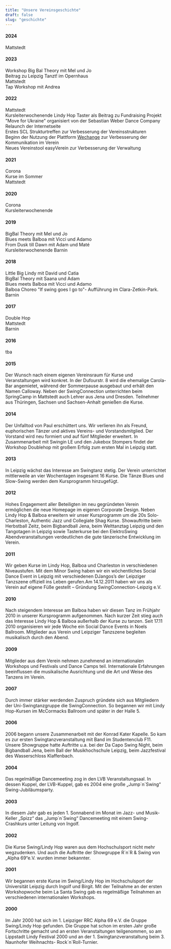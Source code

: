 ```yaml
---
title: "Unsere Vereinsgeschichte"
draft: false
slug: "geschichte"
---
```


#### 2024
Mattstedt


#### 2023
Workshop Big Bal Theory mit Mel und Jo  
Beitrag zu Leipzig Tanzt! im Opernhaus  
Mattstedt  
Tap Workshop mit Andrea  

#### 2022
Mattstedt  
Kursleiterwochenende
Lindy Hop Taster als Beitrag zu Fundraising Projekt "Move for Ukraine" organisiert von der Sebastian Weber Dance Company
Relaunch der Internetseite  
Erstes SCL Strukturtreffen zur Verbesserung der Vereinsstrukturen  
Beginn der Nutzung der Plattform [Wechange](https://wechange.de/group/swing-connection-leipzig/) zur Verbesserung der Kommunikation im Verein  
Neues Vereinstool easyVerein zur Verbesserung der Verwaltung  

#### 2021
Corona  
Kurse im Sommer  
Mattstedt  

#### 2020
Corona  
Kursleiterwochenende

#### 2019
BigBal Theory mit Mel und Jo  
Blues meets Balboa mit Vicci und Adamo  
From Dusk till Dawn mit Adam und Maté  
Kursleiterwochenende
Barnin  

#### 2018
Little Big Lindy mit David und Catia  
BigBal Theory mit Saana und Adam  
Blues meets Balboa mit Vicci und Adamo  
Balboa Choreo "If swing goes I go to"- Aufführung im Clara-Zetkin-Park.  
Barnin  

#### 2017
Double Hop  
Mattstedt  
Barnin  

#### 2016
tba

#### 2015
Der Wunsch nach einem eigenen Vereinsraum für Kurse und Veranstaltungen wird konkret. In der Dufourstr. 8 wird die ehemalige Carola-Bar angemietet, während der Sommerpause ausgebaut und erhält den Namen Calloway.
Neben der SwingConnection unterrichten beim SpringCamp in Mattstedt auch Lehrer aus Jena und Dresden. Teilnehmer aus Thüringen, Sachsen und Sachsen-Anhalt genießen die Kurse.

#### 2014
Der Unfalltod von Paul erschüttert uns. Wir verlieren ihn als Freund, euphorischen Tänzer und aktives Vereins- und Vorstandsmitglied. Der Vorstand wird neu formiert und auf fünf Mitglieder erweitert.
In Zusammenarbeit mit Swingin LE und den Jukebox Stompers findet der Workshop Doublehop mit großem Erfolg zum ersten Mal in Leipzig statt.

#### 2013
In Leipzig wächst das Interesse am Swingtanz stetig. Der Verein unterrichtet mittlerweile an vier Wochentagen insgesamt 16 Kurse. Die Tänze Blues und Slow-Swing werden dem Kursprogramm hinzugefügt.

#### 2012
Hohes Engagement aller Beteiligten im neu gegründeten Verein ermöglichen die neue Homepage im eigenen Corporate Design. Neben Lindy Hop & Balboa erweitern wir unser Kursprogramm um die 20s Solo-Charleston, Authentic Jazz und Collegiate Shag Kurse. Showauftritte beim Herbstball Zeitz, beim Bigbandball Jena, beim Welttanztag Leipzig und den Tangotagen in Leipzig sowie Tasterkurse bei den ElektroSwing Abendveranstaltungen verdeutlichen die gute tänzerische Entwicklung im Verein.

#### 2011
Wir geben Kurse im Lindy Hop, Balboa und Charleston in verschiedenen Niveaustufen. Mit dem Minor Swing haben wir ein wöchentliches Social Dance Event in Leipzig mit verschiedenen DJangos’s der Leipziger Tanzszene offiziell ins Leben gerufen.Am 14.12.2011 haben wir uns als Verein auf eigene Füße gestellt – Gründung SwingConnection-Leipzig e.V.

#### 2010
Nach steigendem Interesse am Balboa haben wir diesen Tanz im Frühjahr 2010 in unserer Kursprogramm aufgenommen. Nach kurzer Zeit stieg auch das Interesse Lindy Hop & Balboa außerhalb der Kurse zu tanzen. Seit 17.11 2010 organisieren wir jede Woche ein Social Dance Events in Noels Ballroom. Mitglieder aus Verein und Leipziger Tanzszene begleiten musikalisch durch den Abend.

#### 2009
Mitglieder aus dem Verein nehmen zunehmend an internationalen Workshops und Festivals und Dance Camps teil. Internationale Erfahrungen beeinflussen die musikalische Ausrichtung und die Art und Weise des Tanzens im Verein.

#### 2007
Durch immer stärker werdenden Zuspruch gründete sich aus Mitgliedern der Uni-Swingtanzgruppe die SwingConnection. So begannen wir mit Lindy Hop-Kursen im McCormacks Ballroom und später in der Halle 5.

#### 2006
2006 begann unsere Zusammenarbeit mit der Konrad Kater Kapelle. So kam es zur ersten Swingtanzveranstaltung mit Band im Studentenclub F11. Unsere Showgruppe hatte Auftritte u.a. bei der Da Capo Swing Night, beim Bigbandball Jena, beim Ball der Musikhochschule Leipzig, beim Jazzfestival des Wasserschloss Klaffenbach.

#### 2004
Das regelmäßige Dancemeeting zog in den LVB Veranstaltungsaal. In dessen Kuppel, der LVB-Kuppel, gab es 2004 eine große „Jump´n´Swing“ Swing-Jubiläumsparty.

#### 2003
In diesem Jahr gab es jeden 1. Sonnabend im Monat im Jazz- und Musik-Keller „Spizz“ das „Jump´n´Swing“ Dancemeeting mit einem Swing-Crashkurs unter Leitung von Ingolf.

#### 2002
Die Kurse Swing/Lindy Hop waren aus dem Hochschulsport nicht mehr wegzudenken. Und auch die Auftritte der Showgruppe R´n´R & Swing von „Alpha 69“e.V. wurden immer bekannter.

#### 2001

Wir begannen erste Kurse im Swing/Lindy Hop im Hochschulsport der Universität Leipzig durch Ingolf und Birgit. Mit der Teilnahme an der ersten Workshopwoche beim La Santa Swing gab es regelmäßige Teilnahmen an verschiedenen internationalen Workshops.

#### 2000

Im Jahr 2000 hat sich im 1. Leipziger RRC Alpha 69 e.V. die Gruppe Swing/Lindy Hop gefunden. Die Gruppe hat schon im ersten Jahr große Fortschritte gemacht und an ersten Veranstaltungen teilgenommen, so am Lippstadt Lindy Festival 2000 und an der 1. Swingtanzveranstaltung beim 3. Naunhofer Weihnachts- Rock´n´Roll-Turnier.
